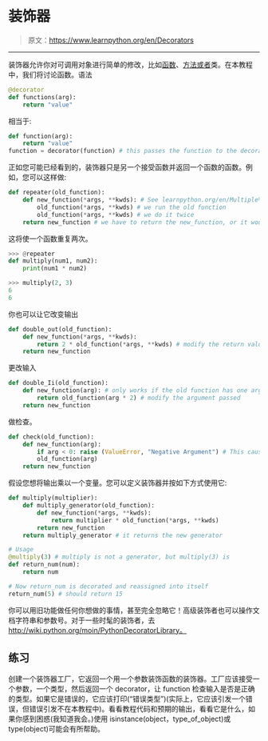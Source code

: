# 装饰器

> 原文：<https://www.learnpython.org/en/Decorators>

* * *

装饰器允许你对可调用对象进行简单的修改，比如[函数](http://www.learnpython.org/en/Functions)、[方法或者](http://www.learnpython.org/en/Classes%20and%20Objects)类。在本教程中，我们将讨论函数。语法

```py
@decorator
def functions(arg):
    return "value" 
```

相当于:

```py
def function(arg):
    return "value"
function = decorator(function) # this passes the function to the decorator, and reassigns it to the functions 
```

正如您可能已经看到的，装饰器只是另一个接受函数并返回一个函数的函数。例如，您可以这样做:

```py
def repeater(old_function):
    def new_function(*args, **kwds): # See learnpython.org/en/Multiple%20Function%20Arguments for how *args and **kwds works
        old_function(*args, **kwds) # we run the old function
        old_function(*args, **kwds) # we do it twice
    return new_function # we have to return the new_function, or it wouldn't reassign it to the value 
```

这将使一个函数重复两次。

```py
>>> @repeater
def multiply(num1, num2):
    print(num1 * num2)

>>> multiply(2, 3)
6
6 
```

你也可以让它改变输出

```py
def double_out(old_function):
    def new_function(*args, **kwds):
        return 2 * old_function(*args, **kwds) # modify the return value
    return new_function 
```

更改输入

```py
def double_Ii(old_function):
    def new_function(arg): # only works if the old function has one argument
        return old_function(arg * 2) # modify the argument passed
    return new_function 
```

做检查。

```py
def check(old_function):
    def new_function(arg):
        if arg < 0: raise (ValueError, "Negative Argument") # This causes an error, which is better than it doing the wrong thing
        old_function(arg)
    return new_function 
```

假设您想将输出乘以一个变量。您可以定义装饰器并按如下方式使用它:

```py
def multiply(multiplier):
    def multiply_generator(old_function):
        def new_function(*args, **kwds):
            return multiplier * old_function(*args, **kwds)
        return new_function
    return multiply_generator # it returns the new generator

# Usage
@multiply(3) # multiply is not a generator, but multiply(3) is
def return_num(num):
    return num

# Now return_num is decorated and reassigned into itself
return_num(5) # should return 15 
```

你可以用旧功能做任何你想做的事情，甚至完全忽略它！高级装饰者也可以操作文档字符串和参数号。对于一些时髦的装饰者，去 http://wiki.python.org/moin/PythonDecoratorLibrary。

## 练习

创建一个装饰器工厂，它返回一个用一个参数装饰函数的装饰器。工厂应该接受一个参数，一个类型，然后返回一个 decorator，让 function 检查输入是否是正确的类型。如果它是错误的，它应该打印(“错误类型”)(实际上，它应该引发一个错误，但错误引发不在本教程中)。看看教程代码和预期的输出，看看它是什么，如果你感到困惑(我知道我会。)使用 isinstance(object，type_of_object)或 type(object)可能会有所帮助。